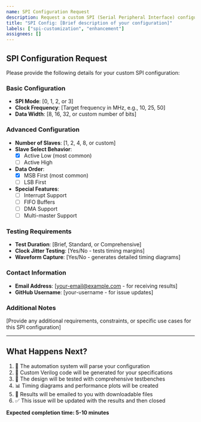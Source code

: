 ```yaml
---
name: SPI Configuration Request
description: Request a custom SPI (Serial Peripheral Interface) configuration
title: "SPI Config: [Brief description of your configuration]"
labels: ["spi-customization", "enhancement"]
assignees: []
---
```


## SPI Configuration Request

Please provide the following details for your custom SPI configuration:

### Basic Configuration
- **SPI Mode**: [0, 1, 2, or 3]
- **Clock Frequency**: [Target frequency in MHz, e.g., 10, 25, 50]
- **Data Width**: [8, 16, 32, or custom number of bits]

### Advanced Configuration
- **Number of Slaves**: [1, 2, 4, 8, or custom]
- **Slave Select Behavior**:
  - [x] Active Low (most common)
  - [ ] Active High
- **Data Order**:
  - [x] MSB First (most common)
  - [ ] LSB First
- **Special Features**:
  - [ ] Interrupt Support
  - [ ] FIFO Buffers
  - [ ] DMA Support
  - [ ] Multi-master Support

### Testing Requirements
- **Test Duration**: [Brief, Standard, or Comprehensive]
- **Clock Jitter Testing**: [Yes/No - tests timing margins]
- **Waveform Capture**: [Yes/No - generates detailed timing diagrams]

### Contact Information
- **Email Address**: [your-email@example.com - for receiving results]
- **GitHub Username**: [your-username - for issue updates]

### Additional Notes
[Provide any additional requirements, constraints, or specific use cases for this SPI configuration]

---

## What Happens Next?
1. 🤖 The automation system will parse your configuration
2. 🔧 Custom Verilog code will be generated for your specifications
3. 🧪 The design will be tested with comprehensive testbenches
4. 📊 Timing diagrams and performance plots will be created
5. 📧 Results will be emailed to you with downloadable files
6. ✅ This issue will be updated with the results and then closed

**Expected completion time: 5-10 minutes**
